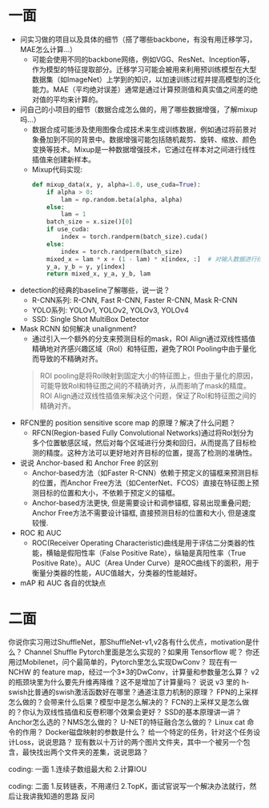 # 一面

- 问实习做的项目以及具体的细节（搭了哪些backbone，有没有用迁移学习，MAE怎么计算...）
  - 可能会使用不同的backbone网络，例如VGG、ResNet、Inception等，作为模型的特征提取部分。迁移学习可能会被用来利用预训练模型在大型数据集（如ImageNet）上学到的知识，以加速训练过程并提高模型的泛化能力。MAE（平均绝对误差）通常是通过计算预测值和真实值之间差的绝对值的平均来计算的。
- 问自己的小项目的细节（数据合成怎么做的，用了哪些数据增强，了解mixup吗...）
  - 数据合成可能涉及使用图像合成技术来生成训练数据，例如通过将前景对象叠加到不同的背景中。数据增强可能包括随机裁剪、旋转、缩放、颜色变换等技术。Mixup是一种数据增强技术，它通过在样本对之间进行线性插值来创建新样本。
  - Mixup代码实现:
    ```python
    def mixup_data(x, y, alpha=1.0, use_cuda=True):
        if alpha > 0:
            lam = np.random.beta(alpha, alpha)
        else:
            lam = 1
        batch_size = x.size()[0]
        if use_cuda:
            index = torch.randperm(batch_size).cuda()
        else:
            index = torch.randperm(batch_size)
        mixed_x = lam * x + (1 - lam) * x[index, :]  # 对输入数据进行线性插值
        y_a, y_b = y, y[index]
        return mixed_x, y_a, y_b, lam
    ```
- detection的经典的baseline了解哪些，说一说？
  - R-CNN系列: R-CNN, Fast R-CNN, Faster R-CNN, Mask R-CNN
  - YOLO系列: YOLOv1, YOLOv2, YOLOv3, YOLOv4
  - SSD: Single Shot MultiBox Detector
- Mask RCNN 如何解决 unalignment?
  - 通过引入一个额外的分支来预测目标的mask，ROI Align通过双线性插值精确地对齐感兴趣区域（RoI）和特征图，避免了ROI Pooling中由于量化而导致的不精确对齐。
  > ROI pooling是将RoI映射到固定大小的特征图上，但由于量化的原因，可能导致RoI和特征图之间的不精确对齐，从而影响了mask的精度。ROI Align通过双线性插值来解决这个问题，保证了RoI和特征图之间的精确对齐。
- RFCN里的 position sensitive score map 的原理？解决了什么问题？
  - RFCN(Region-based Fully Convolutional Networks)通过将RoI划分为多个位置敏感区域，然后对每个区域进行分类和回归，从而提高了目标检测的精度。这种方法可以更好地对齐目标的位置，提高了检测的准确性。
- 说说 Anchor-based 和 Anchor Free 的区别
  - Anchor-based方法（如Faster R-CNN）依赖于预定义的锚框来预测目标的位置，而Anchor Free方法（如CenterNet、FCOS）直接在特征图上预测目标的位置和大小，不依赖于预定义的锚框。
  - Anchor-based方法更快, 但是需要设计和调参锚框, 容易出现重叠问题; Anchor Free方法不需要设计锚框, 直接预测目标的位置和大小, 但是速度较慢.
- ROC 和 AUC
  - ROC(Receiver Operating Characteristic)曲线是用于评估二分类器的性能，横轴是假阳性率（False Positive Rate），纵轴是真阳性率（True Positive Rate）。AUC（Area Under Curve）是ROC曲线下的面积，用于衡量分类器的性能，AUC值越大，分类器的性能越好。
- mAP 和 AUC 各自的优缺点

# 二面

你说你实习用过ShuffleNet，那ShuffleNet-v1,v2各有什么优点，motivation是什么？
Channel Shuffle Pytorch里面是怎么实现的？如果用 Tensorflow 呢？
你还用过Mobilenet，问个最简单的，Pytorch里怎么实现DwConv？
现在有一 NCHW 的 feature map，经过一个3*3的DwConv，计算量和参数量怎么算？
v2的瓶颈块里为什么要先升维再降维？这不是增加了计算量吗？
说说 v3 里的 h-swish比普通的swish激活函数好在哪里？通道注意力机制的原理？
FPN的上采样怎么做的？会带来什么后果？模型中是怎么解决的？
FCN的上采样又是怎么做的？你认为双线性插值和反卷积哪个效果会更好？
SSD的基本原理讲一讲？Anchor怎么选的？NMS怎么做的？
U-NET的特征融合怎么做的？
Linux cat 命令的作用？
Docker磁盘映射的参数是什么？
给一个特定的任务，针对这个任务设计Loss，说说思路？
现有数以十万计的两个图片文件夹，其中一个被另一个包含，最快找出两个文件夹的差集，说说思路？

coding: 一面
1.连续子数组最大和
2.计算IOU


coding: 二面
1.反转链表，不用递归
2.TopK，面试官说写一个解决办法就行，然后让我讲我知道的思路
反问
